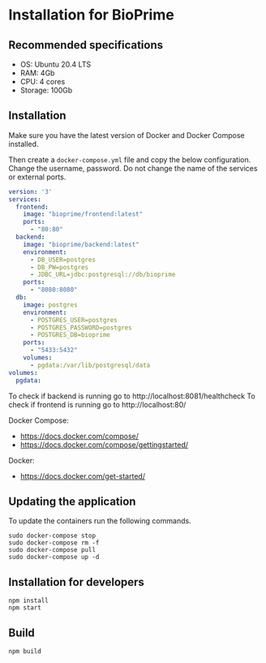 # Installation for BioPrime

## Recommended specifications

- OS: Ubuntu 20.4 LTS
- RAM: 4Gb
- CPU: 4 cores
- Storage: 100Gb

## Installation

Make sure you have the latest version of Docker and Docker Compose installed.

Then create a `docker-compose.yml` file and copy the below configuration. Change the username, password.
Do not change the name of the services or external ports.

```yaml
version: '3'
services:
  frontend:
    image: "bioprime/frontend:latest"
    ports:
      - "80:80"
  backend:
    image: "bioprime/backend:latest"
    environment:
      - DB_USER=postgres
      - DB_PW=postgres
      - JDBC_URL=jdbc:postgresql://db/bioprime
    ports:
      - "8080:8080"
  db:
    image: postgres
    environment:
      - POSTGRES_USER=postgres
      - POSTGRES_PASSWORD=postgres
      - POSTGRES_DB=bioprime
    ports:
      - "5433:5432"
    volumes:
      - pgdata:/var/lib/postgresql/data
volumes:
  pgdata:
```

To check if backend is running go to http://localhost:8081/healthcheck
To check if frontend is running go to http://localhost:80/

Docker Compose:
 - https://docs.docker.com/compose/
 - https://docs.docker.com/compose/gettingstarted/

Docker:
 - https://docs.docker.com/get-started/

## Updating the application

To update the containers run the following commands.

```shell script
sudo docker-compose stop
sudo docker-compose rm -f
sudo docker-compose pull
sudo docker-compose up -d
```

## Installation for developers

```$xslt
npm install
npm start
```

## Build

```$xslt
npm build
```
